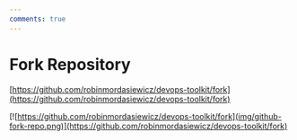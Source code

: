 ```yaml
---
comments: true
---
```

# Fork Repository

[https://github.com/robinmordasiewicz/devops-toolkit/fork](https://github.com/robinmordasiewicz/devops-toolkit/fork)

[![https://github.com/robinmordasiewicz/devops-toolkit/fork](img/github-fork-repo.png)](https://github.com/robinmordasiewicz/devops-toolkit/fork)
